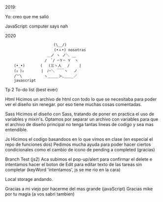 2019:

Yo: creo que me salió 

JavaScript: computer says nah

2020

                          (\__/)
                         ⠀(•ㅅ•) nosotras 
                       ＿ノ ヽ ノ＼ __ 
                      /　`/ ⌒Ｙ⌒ Ｙ　ヽ 
        (•_•)       ( 　(三ヽ人　 /　　 | 
        (ง )ง        |　ﾉ⌒＼ ￣￣ヽ　 ノ    
        /︶\          ヽ＿＿＿＞､＿＿_／ 
        javascript




Tp 2 To-do list (best ever)

Html
Hicimos un archivo de html con todo lo que se necesitaba para poder ver el diseño sin renegar. por eso tiene muchas cosas comentadas.

Sass
Hicimos el diseño con Sass, tratando de poner en practica el uso de variables y mixin's.
Optamos por separar un archivo con variables para que el archivo de diseño principal no tenga tantas lineas de codigo y sea mas entendible.

Js
Hicimos el codigo basandoos en lo que vimos en clase (en especial el repo de funciones dos)
Pedimos mucha ayuda para poder hacer ciertos condicionales como el cambio de icono de pending a completed (gracias)

Branch Test (js2)
Aca subimos el pop-up/alert para confirmar el delete e intentamos hacer el boton de Edit para editar texto de las tareas sin completar (keyWord 'intentamos', js se me rio en la cara)

Local storage andando.


Gracias a mi viejo por hacerme del mas grande (javaScript)
Gracias mike por tu magia (a vos sabri tambien)
